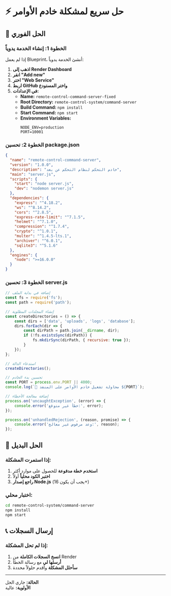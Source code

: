 # ⚡ حل سريع لمشكلة خادم الأوامر

## 🔧 الحل الفوري

### الخطوة 1: إنشاء الخدمة يدوياً
إذا لم يعمل Blueprint، أنشئ الخدمة يدوياً:

1. **اذهب إلى Render Dashboard**
2. **انقر "Add new"**
3. **اختر "Web Service"**
4. **اربط GitHub واختر المستودع**
5. **في الإعدادات:**
   - **Name:** `remote-control-command-server-fixed`
   - **Root Directory:** `remote-control-system/command-server`
   - **Build Command:** `npm install`
   - **Start Command:** `npm start`
   - **Environment Variables:**
     ```
     NODE_ENV=production
     PORT=10001
     ```

### الخطوة 2: تحسين package.json
```json
{
  "name": "remote-control-command-server",
  "version": "1.0.0",
  "description": "خادم التحكم لنظام التحكم عن بعد",
  "main": "server.js",
  "scripts": {
    "start": "node server.js",
    "dev": "nodemon server.js"
  },
  "dependencies": {
    "express": "^4.18.2",
    "ws": "^8.14.2",
    "cors": "^2.8.5",
    "express-rate-limit": "^7.1.5",
    "helmet": "^7.1.0",
    "compression": "^1.7.4",
    "crypto": "^1.0.1",
    "multer": "^1.4.5-lts.1",
    "archiver": "^6.0.1",
    "sqlite3": "^5.1.6"
  },
  "engines": {
    "node": ">=16.0.0"
  }
}
```

### الخطوة 3: تحسين server.js
```javascript
// إضافة في بداية الملف
const fs = require('fs');
const path = require('path');

// إنشاء المجلدات المطلوبة
const createDirectories = () => {
    const dirs = ['data', 'uploads', 'logs', 'database'];
    dirs.forEach(dir => {
        const dirPath = path.join(__dirname, dir);
        if (!fs.existsSync(dirPath)) {
            fs.mkdirSync(dirPath, { recursive: true });
        }
    });
};

// استدعاء الدالة
createDirectories();

// تحسين بدء الخادم
const PORT = process.env.PORT || 4000;
console.log(`🚀 محاولة تشغيل خادم الأوامر على المنفذ ${PORT}`);

// إضافة معالجة الأخطاء
process.on('uncaughtException', (error) => {
    console.error('خطأ غير متوقع:', error);
});

process.on('unhandledRejection', (reason, promise) => {
    console.error('وعد مرفوض غير معالج:', reason);
});
```

## 🎯 الحل البديل

### إذا استمرت المشكلة:
1. **استخدم خطة مدفوعة** للحصول على موارد أكثر
2. **اختبر الكود محلياً** أولاً
3. **راجع إصدار Node.js** (يجب أن يكون 16+)

### اختبار محلي:
```bash
cd remote-control-system/command-server
npm install
npm start
```

## 📞 إرسال السجلات

### إذا لم تحل المشكلة:
1. **انسخ السجلات الكاملة** من Render
2. **أرسلها لي** مع رسالة الخطأ
3. **سأحلل المشكلة** وأقدم حلولاً محددة

---

**الحالة:** جاري الحل  
**الأولوية:** عالية